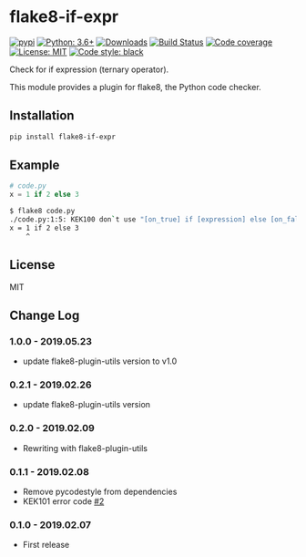 # flake8-if-expr

[![pypi](https://badge.fury.io/py/flake8-if-expr.svg)](https://pypi.org/project/flake8-if-expr)
[![Python: 3.6+](https://img.shields.io/badge/Python-3.6+-blue.svg)](https://pypi.org/project/flake8-if-expr)
[![Downloads](https://img.shields.io/pypi/dm/flake8-if-expr.svg)](https://pypistats.org/packages/flake8-if-expr)
[![Build Status](https://travis-ci.org/Afonasev/flake8-if-expr.svg?branch=master)](https://travis-ci.org/Afonasev/flake8-if-expr)
[![Code coverage](https://codecov.io/gh/afonasev/flake8-if-expr/branch/master/graph/badge.svg)](https://codecov.io/gh/afonasev/flake8-if-expr)
[![License: MIT](https://img.shields.io/badge/License-MIT-green.svg)](https://en.wikipedia.org/wiki/MIT_License)
[![Code style: black](https://img.shields.io/badge/code%20style-black-000000.svg)](https://github.com/ambv/black)

Check for if expression (ternary operator).

This module provides a plugin for flake8, the Python code checker.

## Installation

```bash
pip install flake8-if-expr
```

## Example

```python
# code.py
x = 1 if 2 else 3
```

```bash
$ flake8 code.py
./code.py:1:5: KEK100 don`t use "[on_true] if [expression] else [on_false]" syntax
x = 1 if 2 else 3
    ^
```

## License

MIT

## Change Log

### 1.0.0 - 2019.05.23

* update flake8-plugin-utils version to v1.0

### 0.2.1 - 2019.02.26

* update flake8-plugin-utils version

### 0.2.0 - 2019.02.09

* Rewriting with flake8-plugin-utils

### 0.1.1 - 2019.02.08

* Remove pycodestyle from dependencies
* KEK101 error code [#2](https://github.com/Afonasev/flake8-if-expr/pull/2)

### 0.1.0 - 2019.02.07

* First release
